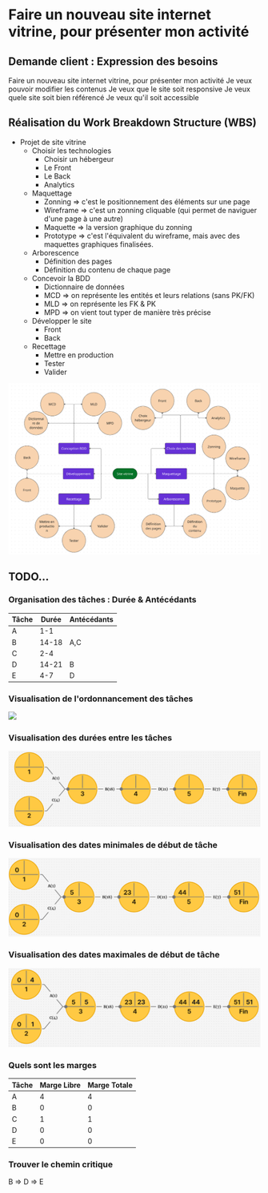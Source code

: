 # Faire un nouveau site internet vitrine, pour présenter mon activité

## Demande client : Expression des besoins

Faire un nouveau site internet vitrine, pour présenter mon activité
Je veux pouvoir modifier les contenus
Je veux que le site soit responsive
Je veux quele site soit bien référencé
Je veux qu'il soit accessible

## Réalisation du Work Breakdown Structure (WBS)

- Projet de site vitrine
    - Choisir les technologies
        - Choisir un hébergeur
        - Le Front
        - Le Back
        - Analytics
    - Maquettage
        - Zonning => c'est le positionnement des éléments sur une page
        - Wireframe => c'est un zonning cliquable (qui permet de naviguer d'une page à une autre)
        - Maquette => la version graphique du zonning
        - Prototype => c'est l'équivalent du wireframe, mais avec des maquettes graphiques finalisées.
    - Arborescence
        - Définition des pages
        - Définition du contenu de chaque page
    - Concevoir la BDD
        - Dictionnaire de données
        - MCD => on représente les entités et leurs relations (sans PK/FK)
        - MLD => on représente les FK & PK
        - MPD => on vient tout typer de manière très précise
    - Développer le site
        - Front
        - Back
    - Recettage
        - Mettre en production
        - Tester
        - Valider

<img src="sources/wbs.png">

## TODO...

### Organisation des tâches : Durée & Antécédants

| Tâche | Durée | Antécédants | 
| --- | --- | --- | 
| A | 1-1 |  | 
| B | 14-18 | A,C | 
| C | 2-4 |  | 
| D | 14-21 | B | 
| E | 4-7 | D | 

### Visualisation de l'ordonnancement des tâches

<img src="sources/pert-1.png">

### Visualisation des durées entre les tâches

<img src="sources/pert-2.png">

### Visualisation des dates minimales de début de tâche

<img src="sources/pert-3.png">

### Visualisation des dates maximales de début de tâche

<img src="sources/pert-4.png">

### Quels sont les marges

| Tâche | Marge Libre | Marge Totale | 
| --- | --- | --- | 
| A | 4 | 4 | 
| B | 0 | 0 | 
| C | 1 | 1 | 
| D | 0 | 0 | 
| E | 0 | 0 | 

### Trouver le chemin critique

B => D => E